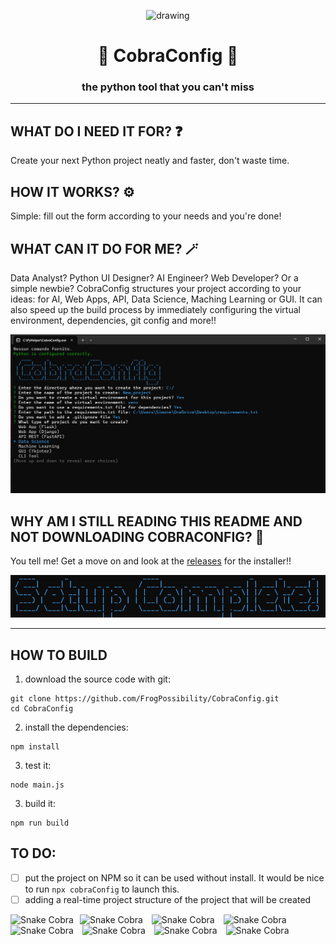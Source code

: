 <p align="center">
  <img src=".github/icon.ico" alt="drawing" width="200"/>
</p>

<h1 align="center">🐍 CobraConfig 🐍</h1>


<h3 align="center">the python tool that you can't miss</h3>


________________________

## WHAT DO I NEED IT FOR? ❓
Create your next Python project neatly and faster, don't waste time. 

## HOW IT WORKS? ⚙️
Simple: fill out the form according to your needs and you're done!

## WHAT CAN IT DO FOR ME? 🪄
Data Analyst? Python UI Designer? AI Engineer? Web Developer? Or a simple newbie? CobraConfig structures your project according to your ideas: for AI, Web Apps, API, Data Science, Maching Learning or GUI. 
It can also speed up the build process by immediately configuring the virtual environment, dependencies, git config and more!!

![screenshot1](.github/screen1.png)

## WHY AM I STILL READING THIS README AND NOT DOWNLOADING COBRACONFIG? 🤡
You tell me! Get a move on and look at the [releases](https://github.com/FrogPossibility/CobraConfig/releases/tag/v.1.2.1-x64) for the installer!!

![.github/screen3.png](.github/screen3.png)

________________________

## HOW TO BUILD
1. download the source code with git:
```
git clone https://github.com/FrogPossibility/CobraConfig.git
cd CobraConfig
```

2. install the dependencies:
```
npm install
```

3. test it:
```
node main.js
```

3. build it:
```
npm run build
```

## TO DO:

- [ ]  put the project on NPM so it can be used without install. It would be nice to run `npx cobraConfig` to launch this.
- [ ] adding a real-time project structure 
of the project that will be created

<img src=".github/Snake-cobra.gif" width="100" height="100" alt="Snake Cobra" style="margin-right: 10px;"><img src=".github/Snake-cobra.gif" width="100" height="100" alt="Snake Cobra" style="margin-right: 10px;">
<img src=".github/Snake-cobra.gif" width="100" height="100" alt="Snake Cobra" style="margin-right: 10px;">
<img src=".github/Snake-cobra.gif" width="100" height="100" alt="Snake Cobra" style="margin-right: 10px;"><img src=".github/Snake-cobra.gif" width="100" height="100" alt="Snake Cobra" style="margin-right: 10px;">
<img src=".github/Snake-cobra.gif" width="100" height="100" alt="Snake Cobra" style="margin-right: 10px;">
<img src=".github/Snake-cobra.gif" width="100" height="100" alt="Snake Cobra" style="margin-right: 10px;">
<img src=".github/Snake-cobra.gif" width="100" height="100" alt="Snake Cobra" style="margin-right: 10px;">


